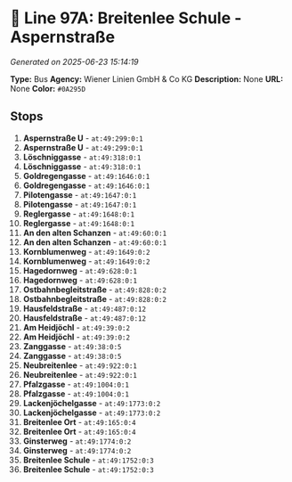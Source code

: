 # 🚌 Line 97A: Breitenlee Schule - Aspernstraße

*Generated on 2025-06-23 15:14:19*

**Type:** Bus
**Agency:** Wiener Linien GmbH & Co KG
**Description:** None
**URL:** None
**Color:** `#0A295D`

## Stops

1. **Aspernstraße U** - `at:49:299:0:1`
2. **Aspernstraße U** - `at:49:299:0:1`
3. **Löschniggasse** - `at:49:318:0:1`
4. **Löschniggasse** - `at:49:318:0:1`
5. **Goldregengasse** - `at:49:1646:0:1`
6. **Goldregengasse** - `at:49:1646:0:1`
7. **Pilotengasse** - `at:49:1647:0:1`
8. **Pilotengasse** - `at:49:1647:0:1`
9. **Reglergasse** - `at:49:1648:0:1`
10. **Reglergasse** - `at:49:1648:0:1`
11. **An den alten Schanzen** - `at:49:60:0:1`
12. **An den alten Schanzen** - `at:49:60:0:1`
13. **Kornblumenweg** - `at:49:1649:0:2`
14. **Kornblumenweg** - `at:49:1649:0:2`
15. **Hagedornweg** - `at:49:628:0:1`
16. **Hagedornweg** - `at:49:628:0:1`
17. **Ostbahnbegleitstraße** - `at:49:828:0:2`
18. **Ostbahnbegleitstraße** - `at:49:828:0:2`
19. **Hausfeldstraße** - `at:49:487:0:12`
20. **Hausfeldstraße** - `at:49:487:0:12`
21. **Am Heidjöchl** - `at:49:39:0:2`
22. **Am Heidjöchl** - `at:49:39:0:2`
23. **Zanggasse** - `at:49:38:0:5`
24. **Zanggasse** - `at:49:38:0:5`
25. **Neubreitenlee** - `at:49:922:0:1`
26. **Neubreitenlee** - `at:49:922:0:1`
27. **Pfalzgasse** - `at:49:1004:0:1`
28. **Pfalzgasse** - `at:49:1004:0:1`
29. **Lackenjöchelgasse** - `at:49:1773:0:2`
30. **Lackenjöchelgasse** - `at:49:1773:0:2`
31. **Breitenlee Ort** - `at:49:165:0:4`
32. **Breitenlee Ort** - `at:49:165:0:4`
33. **Ginsterweg** - `at:49:1774:0:2`
34. **Ginsterweg** - `at:49:1774:0:2`
35. **Breitenlee Schule** - `at:49:1752:0:3`
36. **Breitenlee Schule** - `at:49:1752:0:3`